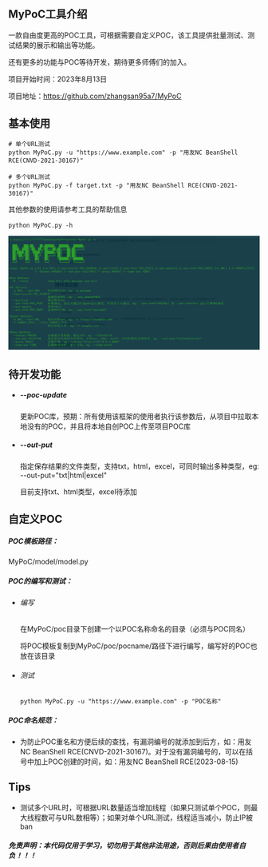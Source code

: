 ## MyPoC工具介绍

一款自由度更高的POC工具，可根据需要自定义POC，该工具提供批量测试、测试结果的展示和输出等功能。



还有更多的功能与POC等待开发，期待更多师傅们的加入。



项目开始时间：2023年8月13日

项目地址：https://github.com/zhangsan95a7/MyPoC



## 基本使用

```
# 单个URL测试
python MyPoC.py -u "https://www.example.com" -p "用友NC BeanShell RCE(CNVD-2021-30167)"

# 多个URL测试
python MyPoC.py -f target.txt -p "用友NC BeanShell RCE(CNVD-2021-30167)"
```



其他参数的使用请参考工具的帮助信息

```
python MyPoC.py -h
```

![image-20230819171535607](img/image-20230819171535607.png)



## 待开发功能

- ##### --poc-update

  更新POC库，预期：所有使用该框架的使用者执行该参数后，从项目中拉取本地没有的POC，并且将本地自创POC上传至项目POC库



- ##### --out-put

  指定保存结果的文件类型，支持txt，html，excel，可同时输出多种类型，eg: --out-put="txt|html|excel"

  目前支持txt、html类型，excel待添加





## 自定义POC

##### POC模板路径：

MyPoC/model/model.py



##### POC的编写和测试：

- ###### 编写

  在MyPoC/poc目录下创建一个以POC名称命名的目录（必须与POC同名）
  
  将POC模板复制到MyPoC/poc/pocname/路径下进行编写，编写好的POC也放在该目录



- ###### 测试

  ```
  python MyPoC.py -u "https://www.example.com" -p "POC名称"
  ```

  

##### POC命名规范：

- 为防止POC重名和方便后续的查找，有漏洞编号的就添加到后方，如：用友NC BeanShell RCE(CNVD-2021-30167)。对于没有漏洞编号的，可以在括号中加上POC创建的时间，如：用友NC BeanShell RCE(2023-08-15)





## Tips

- 测试多个URL时，可根据URL数量适当增加线程（如果只测试单个POC，则最大线程数可与URL数相等）；如果对单个URL测试，线程适当减小，防止IP被ban





##### 免责声明：本代码仅用于学习，切勿用于其他非法用途，否则后果由使用者自负！！！